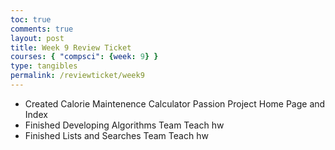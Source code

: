 ```yaml
---
toc: true
comments: true
layout: post
title: Week 9 Review Ticket
courses: { "compsci": {week: 9} }
type: tangibles
permalink: /reviewticket/week9
---
```


- Created Calorie Maintenence Calculator Passion Project Home Page and Index
- Finished Developing Algorithms Team Teach hw
- Finished Lists and Searches Team Teach hw